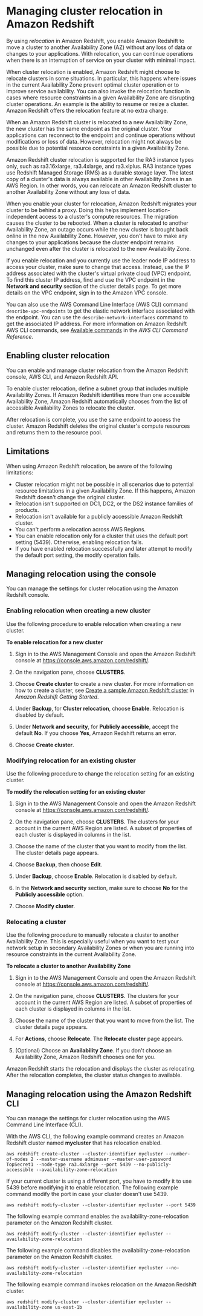 # Managing cluster relocation in Amazon Redshift<a name="managing-cluster-recovery"></a>

By using *relocation* in Amazon Redshift, you enable Amazon Redshift to move a cluster to another Availability Zone \(AZ\) without any loss of data or changes to your applications\. With relocation, you can continue operations when there is an interruption of service on your cluster with minimal impact\.  

When cluster relocation is enabled, Amazon Redshift might choose to relocate clusters in some situations\. In particular, this happens where issues in the current Availability Zone prevent optimal cluster operation or to improve service availability\. You can also invoke the relocation function in cases where resource constraints in a given Availability Zone are disrupting cluster operations\. An example is the ability to resume or resize a cluster\. Amazon Redshift offers the relocation feature at no extra charge\.

When an Amazon Redshift cluster is relocated to a new Availability Zone, the new cluster has the same endpoint as the original cluster\. Your applications can reconnect to the endpoint and continue operations without modifications or loss of data\. However, relocation might not always be possible due to potential resource constraints in a given Availability Zone\.

Amazon Redshift cluster relocation is supported for the RA3 instance types only, such as ra3\.16xlarge, ra3\.4xlarge, and ra3\.xlplus\. RA3 instance types use Redshift Managed Storage \(RMS\) as a durable storage layer\. The latest copy of a cluster's data is always available in other Availability Zones in an AWS Region\. In other words, you can relocate an Amazon Redshift cluster to another Availability Zone without any loss of data\. 

When you enable your cluster for relocation, Amazon Redshift migrates your cluster to be behind a proxy\. Doing this helps implement location\-independent access to a cluster's compute resources\. The migration causes the cluster to be rebooted\. When a cluster is relocated to another Availability Zone, an outage occurs while the new cluster is brought back online in the new Availability Zone\. However, you don't have to make any changes to your applications because the cluster endpoint remains unchanged even after the cluster is relocated to the new Availability Zone\. 

If you enable relocation and you currently use the leader node IP address to access your cluster, make sure to change that access\. Instead, use the IP address associated with the cluster's virtual private cloud \(VPC\) endpoint\. To find this cluster IP address, find and use the VPC endpoint in the **Network and security** section of the cluster details page\. To get more details on the VPC endpoint, sign in to the Amazon VPC console\. 

You can also use the AWS Command Line Interface \(AWS CLI\) command `describe-vpc-endpoints` to get the elastic network interface associated with the endpoint\. You can use the `describe-network-interfaces` command to get the associated IP address\. For more information on Amazon Redshift AWS CLI commands, see [ Available commands](https://docs.aws.amazon.com/cli/latest/reference/redshift/index.html) in the *AWS CLI Command Reference\.*  

## Enabling cluster relocation<a name="using-recovery"></a>

You can enable and manage cluster relocation from the Amazon Redshift console, AWS CLI, and Amazon Redshift API\.  

To enable cluster relocation, define a subnet group that includes multiple Availability Zones\. If Amazon Redshift identifies more than one accessible Availability Zone, Amazon Redshift automatically chooses from the list of accessible Availability Zones to relocate the cluster\.

After relocation is complete, you use the same endpoint to access the cluster\. Amazon Redshift deletes the original cluster's compute resources and returns them to the resource pool\.

## Limitations<a name="limitations-recovery"></a>

When using Amazon Redshift relocation, be aware of the following limitations:
+ Cluster relocation might not be possible in all scenarios due to potential resource limitations in a given Availability Zone\. If this happens, Amazon Redshift doesn't change the original cluster\.
+ Relocation isn't supported on DC1, DC2, or the DS2 instance families of products\.
+ Relocation isn't available for a publicly accessible Amazon Redshift cluster\.
+ You can't perform a relocation across AWS Regions\.
+ You can enable relocation only for a cluster that uses the default port setting \(5439\)\. Otherwise, enabling relocation fails\. 
+ If you have enabled relocation successfully and later attempt to modify the default port setting, the modify operation fails\.

## Managing relocation using the console<a name="cluster-recovery-console"></a>

You can manage the settings for cluster relocation using the Amazon Redshift console\.

### Enabling relocation when creating a new cluster<a name="enable-relocate-new-cluster."></a>

Use the following procedure to enable relocation when creating a new cluster\. 

**To enable relocation for a new cluster**

1. Sign in to the AWS Management Console and open the Amazon Redshift console at [https://console\.aws\.amazon\.com/redshift/](https://console.aws.amazon.com/redshift/)\.

1. On the navigation pane, choose **CLUSTERS**\. 

1. Choose **Create cluster** to create a new cluster\. For more information on how to create a cluster, see [Create a sample Amazon Redshift cluster](https://docs.aws.amazon.com/redshift/latest/gsg/rs-gsg-launch-sample-cluster.html) in *Amazon Redshift Getting Started*\.

1. Under **Backup**, for **Cluster relocation**, choose **Enable**\. Relocation is disabled by default\.

1. Under **Network and security**, for **Publicly accessible**, accept the default **No**\. If you choose **Yes**, Amazon Redshift returns an error\.

1. Choose **Create cluster**\.

### Modifying relocation for an existing cluster<a name="modify-relocate-cluster."></a>

Use the following procedure to change the relocation setting for an existing cluster\.

**To modify the relocation setting for an existing cluster**

1. Sign in to the AWS Management Console and open the Amazon Redshift console at [https://console\.aws\.amazon\.com/redshift/](https://console.aws.amazon.com/redshift/)\.

1. On the navigation pane, choose **CLUSTERS**\. The clusters for your account in the current AWS Region are listed\. A subset of properties of each cluster is displayed in columns in the list\.

1. Choose the name of the cluster that you want to modify from the list\. The cluster details page appears\.

1. Choose **Backup**, then choose **Edit**\.

1. Under **Backup**, choose **Enable**\. Relocation is disabled by default\. 

1. In the **Network and security** section, make sure to choose **No** for the **Publicly accessible** option\.

1. Choose **Modify cluster**\.

### Relocating a cluster<a name="relocate-cluster."></a>

Use the following procedure to manually relocate a cluster to another Availability Zone\. This is especially useful when you want to test your network setup in secondary Availability Zones or when you are running into resource constraints in the current Availability Zone\. 

**To relocate a cluster to another Availability Zone**

1. Sign in to the AWS Management Console and open the Amazon Redshift console at [https://console\.aws\.amazon\.com/redshift/](https://console.aws.amazon.com/redshift/)\.

1. On the navigation pane, choose **CLUSTERS**\. The clusters for your account in the current AWS Region are listed\. A subset of properties of each cluster is displayed in columns in the list\.

1. Choose the name of the cluster that you want to move from the list\. The cluster details page appears\.

1. For **Actions**, choose **Relocate**\. The **Relocate cluster** page appears\.

1. \(Optional\) Choose an **Availability Zone**\. If you don't choose an Availability Zone, Amazon Redshift chooses one for you\.

Amazon Redshift starts the relocation and displays the cluster as relocating\. After the relocation completes, the cluster status changes to available\.

## Managing relocation using the Amazon Redshift CLI<a name="cluster-recovery-cli"></a>

You can manage the settings for cluster relocation using the AWS Command Line Interface \(CLI\)\.

With the AWS CLI, the following example command creates an Amazon Redshift cluster named **mycluster** that has relocation enabled\.

```
aws redshift create-cluster --cluster-identifier mycluster --number-of-nodes 2 --master-username adminuser --master-user-password TopSecret1 --node-type ra3.4xlarge --port 5439 --no-publicly-accessible --availability-zone-relocation
```

If your current cluster is using a different port, you have to modify it to use 5439 before modifying it to enable relocation\. The following example command modify the port in case your cluster doesn't use 5439\.

```
aws redshift modify-cluster --cluster-identifier mycluster --port 5439
```

The following example command enables the availability\-zone\-relocation parameter on the Amazon Redshift cluster\.

```
aws redshift modify-cluster --cluster-identifier mycluster --availability-zone-relocation
```

The following example command disables the availability\-zone\-relocation parameter on the Amazon Redshift cluster\.

```
aws redshift modify-cluster --cluster-identifier mycluster --no-availability-zone-relocation
```

The following example command invokes relocation on the Amazon Redshift cluster\.

```
aws redshift modify-cluster --cluster-identifier mycluster --availability-zone us-east-1b
```